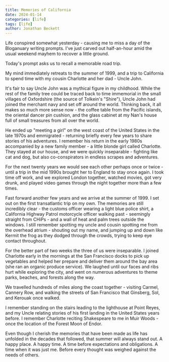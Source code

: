 ```yaml
---
title: Memories of California
date: 2024-01-14
categories: [life]
tags: [life]
author: Jonathan Beckett
---
```


Life conspired somewhat yesterday - causing me to miss a day of the Bloganuary writing prompts. I've just carved out half-an-hour amid the usual weekend mayhem to recover a little ground.

Today's prompt asks us to recall a memorable road trip.

My mind immediately retreats to the summer of 1999, and a trip to California to spend time with my cousin Charlotte and her dad - Uncle John.

It's fair to say Uncle John was a mythical figure in my childhood. While the rest of the family tree could be traced back to time immemorial in the small villages of Oxfordshire (the source of Tolkein's "Shire"), Uncle John had joined the merchant navy and set off around the world. Thinking back, it all makes so much more sense now - the coffee table from the Pacific islands, the oriental dancer pin cushion, and the glass cabinet at my Nan's house full of small treasures from all over the world.

He ended up "meeting a girl" on the west coast of the United States in the late 1970s and emmigrated - returning briefly every few years to share stories of his adventures. I remember his return in the early 1980s accompanied by a new family member - a little blonde girl called Charlotte. They stayed at our house, and we were quickly inseparable - fighting like cat and dog, but also co-conspirators in endless scrapes and adventures.

For the next twenty years we would see each other perhaps once or twice - until a trip in the mid 1990s brought her to England to stay once again. I took time off work, and we explored London together, watched movies, got very drunk, and played video games through the night together more than a few times.

Fast forward another few years and we arrive at the summer of 1999. I set out on the first transatlantic trip on my own. The memories are still incredibly clear - the customs officer wearing a light blue police shirt, a California Highway Patrol motorcycle officer walking past - seemingly straight from CHiPs - and a wall of heat and palm trees outside the windows. I still remember spotting my uncle and cousin spotting me from the overhead atrium - shouting out my name, and jumping up and down like Kermit the frog as they dodged through the crowds, trying to keep eye contact throughout.

For the better part of two weeks the three of us were inseparable. I joined Charlotte early in the mornings at the San Francisco docks to pick up vegetables and helped her prepare and deliver them around the bay area (she ran an organic produce service). We laughed until our faces and ribs hurt while exploring the city, and went on numerous adventures to theme parks, beaches, and forests along the way.

We travelled hundreds of miles along the coast together - visiting Carmel, Cannery Row, and walking the streets of San Francisco that Ginsberg, Sol, and Kerouak once walked.

I remember standing on the stairs leading to the lighthouse at Point Reyes, and my Uncle relating stories of his first landing in the United States years before. I remember Charlotte reciting Shakespeare to me in Muir Woods - once the location of the Forest Moon of Endor.

Even though I cherish the memories that have been made as life has unfolded in the decades that followed, that summer will always stand out. A happy place. A happy time. A time before expectations and obligations. A time when it was just me. Before every thought was weighed against the needs of others.